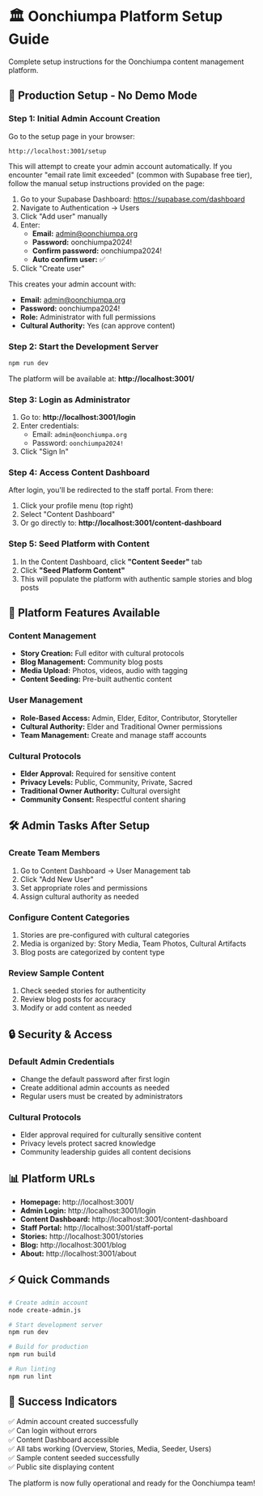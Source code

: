 # 🏛️ Oonchiumpa Platform Setup Guide

Complete setup instructions for the Oonchiumpa content management platform.

## 🚀 Production Setup - No Demo Mode

### Step 1: Initial Admin Account Creation

Go to the setup page in your browser:

```
http://localhost:3001/setup
```

This will attempt to create your admin account automatically. If you encounter "email rate limit exceeded" (common with Supabase free tier), follow the manual setup instructions provided on the page:

1. Go to your Supabase Dashboard: https://supabase.com/dashboard
2. Navigate to Authentication → Users
3. Click "Add user" manually
4. Enter:
   - **Email:** admin@oonchiumpa.org
   - **Password:** oonchiumpa2024!
   - **Confirm password:** oonchiumpa2024!
   - **Auto confirm user:** ✅
5. Click "Create user"

This creates your admin account with:
- **Email:** admin@oonchiumpa.org  
- **Password:** oonchiumpa2024!
- **Role:** Administrator with full permissions
- **Cultural Authority:** Yes (can approve content)

### Step 2: Start the Development Server

```bash
npm run dev
```

The platform will be available at: **http://localhost:3001/**

### Step 3: Login as Administrator

1. Go to: **http://localhost:3001/login**
2. Enter credentials:
   - Email: `admin@oonchiumpa.org`
   - Password: `oonchiumpa2024!`
3. Click "Sign In"

### Step 4: Access Content Dashboard

After login, you'll be redirected to the staff portal. From there:
1. Click your profile menu (top right)
2. Select "Content Dashboard"
3. Or go directly to: **http://localhost:3001/content-dashboard**

### Step 5: Seed Platform with Content

1. In the Content Dashboard, click **"Content Seeder"** tab
2. Click **"Seed Platform Content"**
3. This will populate the platform with authentic sample stories and blog posts

## 🎯 Platform Features Available

### Content Management
- **Story Creation:** Full editor with cultural protocols
- **Blog Management:** Community blog posts  
- **Media Upload:** Photos, videos, audio with tagging
- **Content Seeding:** Pre-built authentic content

### User Management  
- **Role-Based Access:** Admin, Elder, Editor, Contributor, Storyteller
- **Cultural Authority:** Elder and Traditional Owner permissions
- **Team Management:** Create and manage staff accounts

### Cultural Protocols
- **Elder Approval:** Required for sensitive content
- **Privacy Levels:** Public, Community, Private, Sacred
- **Traditional Owner Authority:** Cultural oversight
- **Community Consent:** Respectful content sharing

## 🛠️ Admin Tasks After Setup

### Create Team Members
1. Go to Content Dashboard → User Management tab
2. Click "Add New User"  
3. Set appropriate roles and permissions
4. Assign cultural authority as needed

### Configure Content Categories
1. Stories are pre-configured with cultural categories
2. Media is organized by: Story Media, Team Photos, Cultural Artifacts
3. Blog posts are categorized by content type

### Review Sample Content
1. Check seeded stories for authenticity
2. Review blog posts for accuracy
3. Modify or add content as needed

## 🔒 Security & Access

### Default Admin Credentials
- Change the default password after first login
- Create additional admin accounts as needed
- Regular users must be created by administrators

### Cultural Protocols
- Elder approval required for culturally sensitive content
- Privacy levels protect sacred knowledge
- Community leadership guides all content decisions

## 📊 Platform URLs

- **Homepage:** http://localhost:3001/
- **Admin Login:** http://localhost:3001/login
- **Content Dashboard:** http://localhost:3001/content-dashboard  
- **Staff Portal:** http://localhost:3001/staff-portal
- **Stories:** http://localhost:3001/stories
- **Blog:** http://localhost:3001/blog
- **About:** http://localhost:3001/about

## ⚡ Quick Commands

```bash
# Create admin account
node create-admin.js

# Start development server  
npm run dev

# Build for production
npm run build

# Run linting
npm run lint
```

## 🌟 Success Indicators

✅ Admin account created successfully  
✅ Can login without errors  
✅ Content Dashboard accessible  
✅ All tabs working (Overview, Stories, Media, Seeder, Users)  
✅ Sample content seeded successfully  
✅ Public site displaying content  

The platform is now fully operational and ready for the Oonchiumpa team!